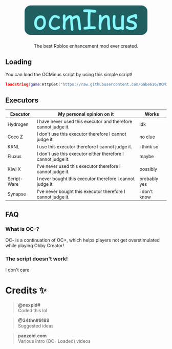 <h1 align="center"><img src="./assets/OCMinus.png" width="384" alt="OCMinus Logo"></h1>
<p align="center">The best Roblox enhancement mod ever created.</p>

## Loading

You can load the OCMinus script by using this simple script!

```lua
loadstring(game:HttpGet("https://raw.githubusercontent.com/Gabe616/OCMinus/main/script.lua"), "=OCMinus")()
```

## Executors

| Executor    | My personal opinion on it                                      | Works        |
| ----------- | -------------------------------------------------------------- | ------------ |
| Hydrogen    | I have never used this executor and therefore cannot judge it. | idk          |
| Coco Z      | I don't use this executor therefore I cannot judge it.         | no clue      |
| KRNL        | I use this executor therefore I cannot judge it.               | i think so   |
| Fluxus      | I don't use this executor either therefore I cannot judge it.  | maybe        |
| Kiwi X      | I've never used this executor therefore I cannot judge it.     | possibly     |
| Script-Ware | I never bought this executor therefore I cannot judge it.      | probably yes |
| Synapse     | I've never bought this executor therefore I cannot judge it.   | i don't know |

## FAQ

### What is OC-?

OC- is a continuation of OC+, which helps players not get overstimulated while playing Obby Creator!

### The script doesn't work!

I don't care

# Credits ✨

> **@nexpid#**  
> Coded this lol

> **@34thn#9189**  
> Suggested ideas

> **panzoid.com**  
> Various intro (OC- Loaded) videos
